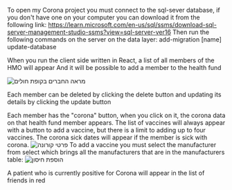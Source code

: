 To open my Corona project you must connect to the sql-sever database, if you don't have one on your computer you can download it from the following link:
https://learn.microsoft.com/en-us/sql/ssms/download-sql-server-management-studio-ssms?view=sql-server-ver16
Then run the following commands on the server on the data layer:
add-migration [name]
update-database

When you run the client side written in React, a list of all members of the HMO will appear
And it will be possible to add a member to the health fund

![מראה החברים בקופת חולים](https://github.com/SariHimelfarb/hadasim/assets/149975170/f833ae7d-a9fd-47f1-acc8-0f1cf32c11bc)

Each member can be deleted by clicking the delete button
and updating its details by clicking the update button

Each member has the "corona" button, when you click on it, the corona data on that health fund member appears.
The list of vaccines will always appear with a button to add a vaccine, but there is a limit to adding up to four vaccines.
The corona sick dates will appear if the member is sick with corona.
![פרטי קורונה](https://github.com/SariHimelfarb/hadasim/assets/149975170/a2ae4166-9893-4025-a404-d239c2900db1)
To add a vaccine you must select the manufacturer from select which brings all the manufacturers that are in the manufacturers table:
![הוספת חיסון](https://github.com/SariHimelfarb/hadasim/assets/149975170/1294770d-29ac-451a-ad45-226a154ce280)

A patient who is currently positive for Corona will appear in the list of friends in red
